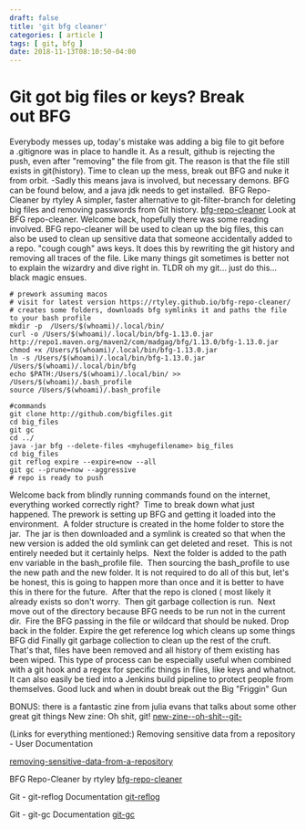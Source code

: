 ```yaml
---
draft: false
title: 'git bfg cleaner'
categories: [ article ]
tags: [ git, bfg ]
date: 2018-11-13T08:10:50-04:00
---
```

# Git got big files or keys? Break out BFG

Everybody messes up, today's mistake was adding a big file to git before a .gitignore was in place to handle it. As a result, github is rejecting the push, even after "removing" the file from git. The reason is that the file still exists in git(history). Time to clean up the mess, break out BFG and nuke it from orbit. -Sadly this means java is involved, but necessary demons. BFG can be found below, and a java jdk needs to get installed. 
BFG Repo-Cleaner by rtyley
A simpler, faster alternative to git-filter-branch for deleting big files and removing passwords from Git history.
[bfg-repo-cleaner](https://rtyley.github.io/bfg-repo-cleaner/ "bfg-repo-cleaner")
Look at BFG repo-cleaner. Welcome back, hopefully there was some reading involved. BFG repo-cleaner will be used to clean up the big files, this can also be used to clean up sensitive data that someone accidentally added to a repo. "cough cough" aws keys. It does this by rewriting the git history and removing all traces of the file. Like many things git sometimes is better not to explain the wizardry and dive right in.
TLDR oh my git… just do this… black magic ensues. 
```
# prework assuming macos
# visit for latest version https://rtyley.github.io/bfg-repo-cleaner/
# creates some folders, downloads bfg symlinks it and paths the file to your bash profile
mkdir -p  /Users/$(whoami)/.local/bin/
curl -o /Users/$(whoami)/.local/bin/bfg-1.13.0.jar http://repo1.maven.org/maven2/com/madgag/bfg/1.13.0/bfg-1.13.0.jar
chmod +x /Users/$(whoami)/.local/bin/bfg-1.13.0.jar
ln -s /Users/$(whoami)/.local/bin/bfg-1.13.0.jar /Users/$(whoami)/.local/bin/bfg
echo $PATH:/Users/$(whoami)/.local/bin/ >> /Users/$(whoami)/.bash_profile
source /Users/$(whoami)/.bash_profile

#commands
git clone http://github.com/bigfiles.git
cd big_files
git gc
cd ../
java -jar bfg --delete-files <myhugefilename> big_files
cd big_files
git reflog expire --expire=now --all
git gc --prune=now --aggressive
# repo is ready to push
```

Welcome back from blindly running commands found on the internet, everything worked correctly right? 
Time to break down what just happened. The prework is setting up BFG and getting it loaded into the environment. 
A folder structure is created in the home folder to store the jar. 
The jar is then downloaded and a symlink is created so that when the new version is added the old symlink can get deleted and reset. 
This is not entirely needed but it certainly helps. 
Next the folder is added to the path env variable in the bash_profile file. 
Then sourcing the bash_profile to use the new path and the new folder. It is not required to do all of this but, let's be honest, this is going to happen more than once and it is better to have this in there for the future. 
After that the repo is cloned ( most likely it already exists so don't worry. 
Then git garbage collection is run. 
Next move out of the directory because BFG needs to be run not in the current dir. 
Fire the BFG passing in the file or wildcard that should be nuked.
Drop back in the folder.
Expire the get reference log which cleans up some things BFG did
Finally git garbage collection to clean up the rest of the cruft.
That's that, files have been removed and all history of them existing has been wiped. This type of process can be especially useful when combined with a git hook and a regex for specific things in files, like keys and whatnot. It can also easily be tied into a Jenkins build pipeline to protect people from themselves. Good luck and when in doubt break out the Big "Friggin" Gun

BONUS: there is a fantastic zine from julia evans that talks about some other great git things
New zine: Oh shit, git!
[new-zine--oh-shit--git-](https://jvns.ca/blog/2018/10/27/new-zine--oh-shit--git-/ "new-zine--oh-shit--git-")

(Links for everything mentioned:)
Removing sensitive data from a repository - User Documentation

[removing-sensitive-data-from-a-repository](https://help.github.com/articles/removing-sensitive-data-from-a-repository/ "removing-sensitive-data-from-a-repository")

BFG Repo-Cleaner by rtyley
[bfg-repo-cleaner](https://rtyley.github.io/bfg-repo-cleaner/ "bfg-repo-cleaner")

Git - git-reflog Documentation
[git-reflog](https://git-scm.com/docs/git-reflog "git-reflog")

Git - git-gc Documentation
[git-gc](https://git-scm.com/docs/git-gc "git-gc")
